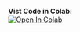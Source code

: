 **Vist Code in Colab:**<br>
[![Open In Colab](https://colab.research.google.com/assets/colab-badge.svg)](https://colab.research.google.com/github/Rayliu115/DS_Project_Portfolio/blob/main/MobileGame_%20threshold_ABTest/code/A_B_Testing.ipynb)
